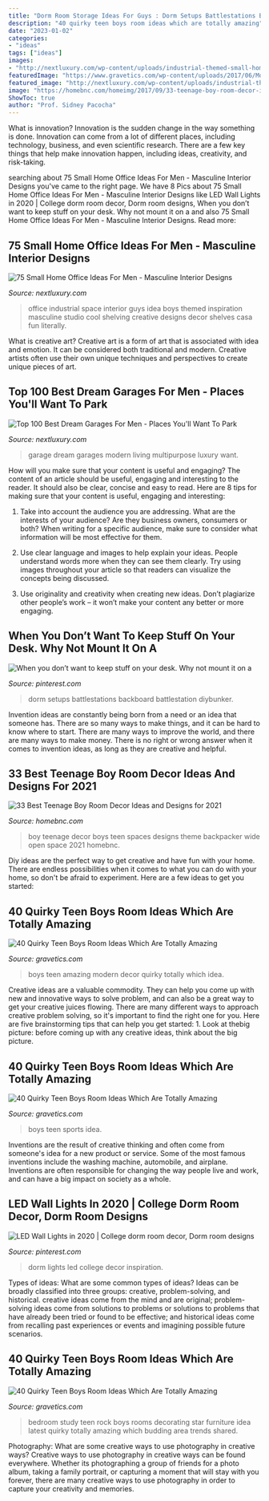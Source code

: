 ```yaml
---
title: "Dorm Room Storage Ideas For Guys : Dorm Setups Battlestations Backboard Battlestation Diybunker"
description: "40 quirky teen boys room ideas which are totally amazing"
date: "2023-01-02"
categories:
- "ideas"
tags: ["ideas"]
images:
- "http://nextluxury.com/wp-content/uploads/industrial-themed-small-home-office-design-ideas-for-guys.jpg"
featuredImage: "https://www.gravetics.com/wp-content/uploads/2017/06/Modern-Room-Decor-Idea.jpg"
featured_image: "http://nextluxury.com/wp-content/uploads/industrial-themed-small-home-office-design-ideas-for-guys.jpg"
image: "https://homebnc.com/homeimg/2017/09/33-teenage-boy-room-decor-ideas-homebnc-1.jpg"
ShowToc: true
author: "Prof. Sidney Pacocha"
---
```



What is innovation?
Innovation is the sudden change in the way something is done. Innovation can come from a lot of different places, including technology, business, and even scientific research. There are a few key things that help make innovation happen, including ideas, creativity, and risk-taking.

	

		
searching about 75 Small Home Office Ideas For Men - Masculine Interior Designs you've came to the right page. We have 8 Pics about 75 Small Home Office Ideas For Men - Masculine Interior Designs like LED Wall Lights in 2020 | College dorm room decor, Dorm room designs, When you don’t want to keep stuff on your desk. Why not mount it on a and also 75 Small Home Office Ideas For Men - Masculine Interior Designs. Read more:
		
    
## 75 Small Home Office Ideas For Men - Masculine Interior Designs

<img loading=lazy src="http://nextluxury.com/wp-content/uploads/industrial-themed-small-home-office-design-ideas-for-guys.jpg" onerror="this.onerror=null;this.src='https://tse1.mm.bing.net/th?id=OIP.WK_26WQpYhWRP1uv_u0mBgHaIz&amp;pid=15.1';" alt="75 Small Home Office Ideas For Men - Masculine Interior Designs">

_Source: nextluxury.com_

>office industrial space interior guys idea boys themed inspiration masculine studio cool shelving creative designs decor shelves casa fun literally. 

	

What is creative art?
Creative art is a form of art that is associated with idea and emotion. It can be considered both traditional and modern. Creative artists often use their own unique techniques and perspectives to create unique pieces of art.

    
## Top 100 Best Dream Garages For Men - Places You&#039;ll Want To Park

<img loading=lazy src="http://nextluxury.com/wp-content/uploads/living-room-dream-garage-ideas.jpg" onerror="this.onerror=null;this.src='https://tse2.mm.bing.net/th?id=OIP.Moraq-bGwN-PfbW62lT5mAHaF8&amp;pid=15.1';" alt="Top 100 Best Dream Garages For Men - Places You&#039;ll Want To Park">

_Source: nextluxury.com_

>garage dream garages modern living multipurpose luxury want. 

	

How will you make sure that your content is useful and engaging?
The content of an article should be useful, engaging and interesting to the reader. It should also be clear, concise and easy to read. Here are 8 tips for making sure that your content is useful, engaging and interesting:
1. Take into account the audience you are addressing. What are the interests of your audience? Are they business owners, consumers or both? When writing for a specific audience, make sure to consider what information will be most effective for them.

2. Use clear language and images to help explain your ideas. People understand words more when they can see them clearly. Try using images throughout your article so that readers can visualize the concepts being discussed.

3. Use originality and creativity when creating new ideas. Don’t plagiarize other people’s work – it won’t make your content any better or more engaging.

    
## When You Don’t Want To Keep Stuff On Your Desk. Why Not Mount It On A

<img loading=lazy src="https://i.pinimg.com/736x/03/fc/79/03fc7970bb85e3028eb627f41fe79ee6.jpg" onerror="this.onerror=null;this.src='https://tse1.mm.bing.net/th?id=OIP.-125VenhRcxIkh7Fhm25FQHaFj&amp;pid=15.1';" alt="When you don’t want to keep stuff on your desk. Why not mount it on a">

_Source: pinterest.com_

>dorm setups battlestations backboard battlestation diybunker. 

	

Invention ideas are constantly being born from a need or an idea that someone has. There are so many ways to make things, and it can be hard to know where to start. There are many ways to improve the world, and there are many ways to make money. There is no right or wrong answer when it comes to invention ideas, as long as they are creative and helpful.

    
## 33 Best Teenage Boy Room Decor Ideas And Designs For 2021

<img loading=lazy src="https://homebnc.com/homeimg/2017/09/33-teenage-boy-room-decor-ideas-homebnc-1.jpg" onerror="this.onerror=null;this.src='https://tse4.mm.bing.net/th?id=OIP.vxnMpsqMZcnMzlQmGpyeUQHaKW&amp;pid=15.1';" alt="33 Best Teenage Boy Room Decor Ideas and Designs for 2021">

_Source: homebnc.com_

>boy teenage decor boys teen spaces designs theme backpacker wide open space 2021 homebnc. 

	

Diy ideas are the perfect way to get creative and have fun with your home. There are endless possibilities when it comes to what you can do with your home, so don't be afraid to experiment. Here are a few ideas to get you started:

    
## 40 Quirky Teen Boys Room Ideas Which Are Totally Amazing

<img loading=lazy src="https://www.gravetics.com/wp-content/uploads/2017/06/Modern-Room-Decor-Idea.jpg" onerror="this.onerror=null;this.src='https://tse1.mm.bing.net/th?id=OIP.yDBP20Ouolsrns_n4IY1NgHaLI&amp;pid=15.1';" alt="40 Quirky Teen Boys Room Ideas Which Are Totally Amazing">

_Source: gravetics.com_

>boys teen amazing modern decor quirky totally which idea. 

	

Creative ideas are a valuable commodity. They can help you come up with new and innovative ways to solve problem, and can also be a great way to get your creative juices flowing. There are many different ways to approach creative problem solving, so it's important to find the right one for you. Here are five brainstorming tips that can help you get started: 1. Look at thebig picture: before coming up with any creative ideas, think about the big picture.

    
## 40 Quirky Teen Boys Room Ideas Which Are Totally Amazing

<img loading=lazy src="https://www.gravetics.com/wp-content/uploads/2017/06/Sports-Inspiring-Room-Idea.jpg" onerror="this.onerror=null;this.src='https://tse3.mm.bing.net/th?id=OIP._6FgVkRh6Im3wd_U0MJyJwHaE8&amp;pid=15.1';" alt="40 Quirky Teen Boys Room Ideas Which Are Totally Amazing">

_Source: gravetics.com_

>boys teen sports idea. 

	

Inventions are the result of creative thinking and often come from someone's idea for a new product or service. Some of the most famous inventions include the washing machine, automobile, and airplane. Inventions are often responsible for changing the way people live and work, and can have a big impact on society as a whole.

    
## LED Wall Lights In 2020 | College Dorm Room Decor, Dorm Room Designs

<img loading=lazy src="https://i.pinimg.com/736x/84/3b/9d/843b9d3218d609f8cbd000276a4d3d91.jpg" onerror="this.onerror=null;this.src='https://tse1.mm.bing.net/th?id=OIP.e8LXqm82xNDHsbmtDbKlagHaJw&amp;pid=15.1';" alt="LED Wall Lights in 2020 | College dorm room decor, Dorm room designs">

_Source: pinterest.com_

>dorm lights led college decor inspiration. 

	

Types of ideas: What are some common types of ideas?
Ideas can be broadly classified into three groups: creative, problem-solving, and historical. creative ideas come from the mind and are original; problem-solving ideas come from solutions to problems or solutions to problems that have already been tried or found to be effective; and historical ideas come from recalling past experiences or events and imagining possible future scenarios.

    
## 40 Quirky Teen Boys Room Ideas Which Are Totally Amazing

<img loading=lazy src="http://www.gravetics.com/wp-content/uploads/2017/06/Rock-Star-Room-Design-Idea.jpg" onerror="this.onerror=null;this.src='https://tse1.mm.bing.net/th?id=OIP.e66g36_9kVRB0Ely5h-LvQHaE7&amp;pid=15.1';" alt="40 Quirky Teen Boys Room Ideas Which Are Totally Amazing">

_Source: gravetics.com_

>bedroom study teen rock boys rooms decorating star furniture idea latest quirky totally amazing which budding area trends shared. 

	

Photography: What are some creative ways to use photography in creative ways?
Creative ways to use photography in creative ways can be found everywhere. Whether its photographing a group of friends for a photo album, taking a family portrait, or capturing a moment that will stay with you forever, there are many creative ways to use photography in order to capture your creativity and memories.

